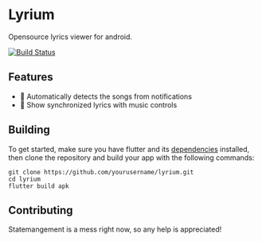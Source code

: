 # Lyrium


Opensource lyrics viewer for android. 

[![Build Status](https://github.com/fsdtmr/lyrium/actions/workflows/ci-cd.yml/badge.svg)](https://github.com/fsdtmr/lyrium/actions/workflows/ci-cd.yml)

## Features
- 🎵 Automatically detects the songs from notifications
- 🎤 Show synchronized lyrics with music controls

## Building
To get started, make sure you have flutter and its [dependencies](https://flutter.dev/docs/get-started/install) installed, then clone the repository and build your app with the following commands:


    git clone https://github.com/yourusername/lyrium.git
    cd lyrium 
    flutter build apk

   

## Contributing
Statemangement is a mess right now, so any help is appreciated!
